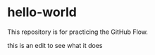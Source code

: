 # hello-world
This repository is for practicing the GitHub Flow.

this is an edit to see what it does
